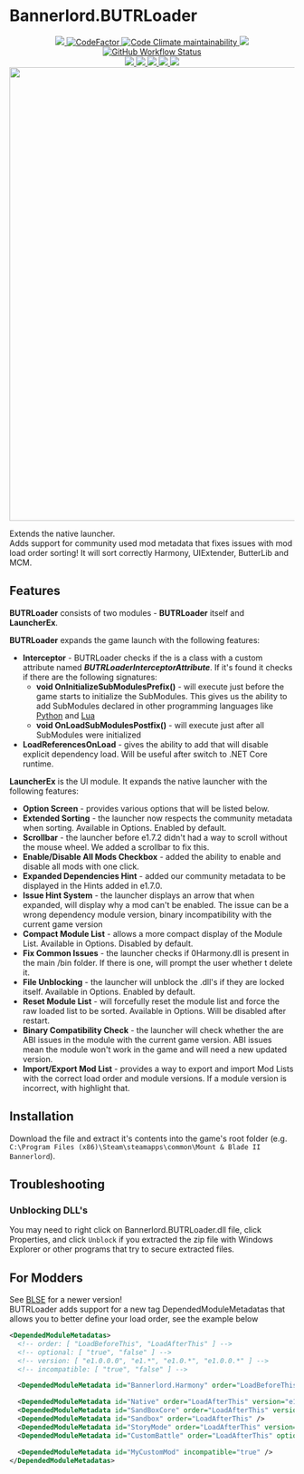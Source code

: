 # Bannerlord.BUTRLoader
<p align="center">
  <a href="https://github.com/BUTR/Bannerlord.BUTRLoader" alt="Lines Of Code">
    <img src="https://aschey.tech/tokei/github/BUTR/Bannerlord.BUTRLoader?category=code" />
  </a>
  <a href="https://www.codefactor.io/repository/github/butr/bannerlord.butrloader">
    <img src="https://www.codefactor.io/repository/github/butr/bannerlord.butrloader/badge" alt="CodeFactor" />
  </a>
  <a href="https://codeclimate.com/github/BUTR/Bannerlord.BUTRLoader/maintainability">
    <img alt="Code Climate maintainability" src="https://img.shields.io/codeclimate/maintainability-percentage/BUTR/Bannerlord.BUTRLoader">
  </a>
  <a title="Crowdin" target="_blank" href="https://crowdin.com/project/butrloader">
    <img src="https://badges.crowdin.net/butrloader/localized.svg">
  </a>
  </br>
  <a href="https://github.com/BUTR/Bannerlord.BUTRLoader/actions/workflows/test.yml?query=branch%3Amaster">
    <img alt="GitHub Workflow Status" src="https://img.shields.io/github/actions/workflow/status/BUTR/Bannerlord.BUTRLoader/test.yml?branch=master&label=Game%20Stable%20and%20Beta">
  </a>
  </br>
  <a href="https://www.nexusmods.com/mountandblade2bannerlord/mods/2513" alt="NexusMods BUTRLoader">
    <img src="https://img.shields.io/badge/NexusMods-BUTRLoader-yellow.svg" />
  </a>
  <a href="https://www.nexusmods.com/mountandblade2bannerlord/mods/2513" alt="NexusMods BUTRLoader">
    <img src="https://img.shields.io/endpoint?url=https%3A%2F%2Fnexusmods-version-pzk4e0ejol6j.runkit.sh%3FgameId%3Dmountandblade2bannerlord%26modId%3D2513" />
  </a>
  <a href="https://www.nexusmods.com/mountandblade2bannerlord/mods/2513" alt="NexusMods BUTRLoader">
    <img src="https://img.shields.io/endpoint?url=https%3A%2F%2Fnexusmods-downloads-ayuqql60xfxb.runkit.sh%2F%3Ftype%3Dunique%26gameId%3D3174%26modId%3D2513" />
  </a>
  <a href="https://www.nexusmods.com/mountandblade2bannerlord/mods/2513" alt="NexusMods BUTRLoader">
    <img src="https://img.shields.io/endpoint?url=https%3A%2F%2Fnexusmods-downloads-ayuqql60xfxb.runkit.sh%2F%3Ftype%3Dtotal%26gameId%3D3174%26modId%3D2513" />
  </a>
  <a href="https://www.nexusmods.com/mountandblade2bannerlord/mods/2513" alt="NexusMods BUTRLoader">
    <img src="https://img.shields.io/endpoint?url=https%3A%2F%2Fnexusmods-downloads-ayuqql60xfxb.runkit.sh%2F%3Ftype%3Dviews%26gameId%3D3174%26modId%3D2513" />
  </a>
  </br>
  <img src="https://staticdelivery.nexusmods.com/mods/3174/images/2513/2513-1612129311-35018174.png" width="800">
</p>

Extends the native launcher.  
Adds support for community used mod metadata that fixes issues with mod load order sorting! It will sort correctly Harmony, UIExtender, ButterLib and MCM. 

## Features
**BUTRLoader** consists of two modules - **BUTRLoader** itself and **LauncherEx**.

**BUTRLoader** expands the game launch with the following features:

* **Interceptor** - BUTRLoader checks if the is a class with a custom attribute named ***BUTRLoaderInterceptorAttribute***. If it's found it checks if there are the following signatures:
  *  **void OnInitializeSubModulesPrefix()** - will execute just before the game starts to initialize the SubModules. This gives us the ability to add SubModules declared in other programming languages like [Python](https://github.com/BUTR/Bannerlord.Python)﻿ and [Lua](https://github.com/BUTR/Bannerlord.Lua)﻿
  * **void OnLoadSubModulesPostfix()** - will execute just after all SubModules were initialized
* **LoadReferencesOnLoad** - gives the ability to add <Tag key="LoadReferencesOnLoad" value="false" /> that will disable explicit dependency load. Will be useful after switch to .NET Core runtime.


**LauncherEx** is the UI module. It expands the native launcher with the following features:

* **Option Screen** - provides various options that will be listed below.
* **Extended Sorting** - the launcher now respects the community metadata when sorting. Available in Options. Enabled by default.
* **Scrollbar** - the launcher before e1.7.2 didn't had a way to scroll without the mouse wheel. We added a scrollbar to fix this.
* **Enable/Disable All Mods Checkbox** - added the ability to enable and disable all mods with one click.
* **Expanded Dependencies Hint** - added our community metadata to be displayed in the Hints added in e1.7.0.
* **Issue Hint System** - the launcher displays an arrow that when expanded, will display why a mod can't be enabled. The issue can be a wrong dependency module version, binary incompatibility with the current game version
* **Compact Module List** - allows a more compact display of the Module List. Available in Options. Disabled by default.
* **Fix Common Issues** - the launcher checks if 0Harmony.dll is present in the main /bin folder. If there is one, will prompt the user whether t delete it.
* **File Unblocking** - the launcher will unblock the .dll's if they are locked itself. Available in Options. Enabled by default.
* **Reset Module List** - will forcefully reset the module list and force the raw loaded list to be sorted. Available in Options. Will be disabled after restart.
* **Binary Compatibility Check** - the launcher will check whether the are ABI issues in the module with the current game version. ABI issues mean the module won't work in the game and will need a new updated version.
* **Import/Export Mod List** - provides a way to export and import Mod Lists with the correct load order and module versions. If a module version is incorrect, with highlight that.


## Installation
Download the file and extract it's contents into the game's root folder (e.g. `C:\Program Files (x86)\Steam\steamapps\common\Mount & Blade II Bannerlord`).

## Troubleshooting
### Unblocking DLL's
You may need to right click on Bannerlord.BUTRLoader.dll  file, click Properties, and click `Unblock` if you extracted the zip file with Windows Explorer or other programs that try to secure extracted files.

## For Modders
See [BLSE](https://github.com/BUTR/Bannerlord.BLSE#community-dependency-metadata) for a newer version!  
BUTRLoader adds support for a new tag DependedModuleMetadatas that allows you to better define your load order, see the example below
```xml
<DependedModuleMetadatas>
  <!-- order: [ "LoadBeforeThis", "LoadAfterThis" ] -->
  <!-- optional: [ "true", "false" ] -->
  <!-- version: [ "e1.0.0.0", "e1.*", "e1.0.*", "e1.0.0.*" ] -->
  <!-- incompatible: [ "true", "false" ] -->

  <DependedModuleMetadata id="Bannerlord.Harmony" order="LoadBeforeThis" />

  <DependedModuleMetadata id="Native" order="LoadAfterThis" version="e1.4.3.*" />
  <DependedModuleMetadata id="SandBoxCore" order="LoadAfterThis" version="e1.5.*" />
  <DependedModuleMetadata id="Sandbox" order="LoadAfterThis" />
  <DependedModuleMetadata id="StoryMode" order="LoadAfterThis" version="e1.*" optional="true" />
  <DependedModuleMetadata id="CustomBattle" order="LoadAfterThis" optional="true" />

  <DependedModuleMetadata id="MyCustomMod" incompatible="true" />
</DependedModuleMetadatas>
```
